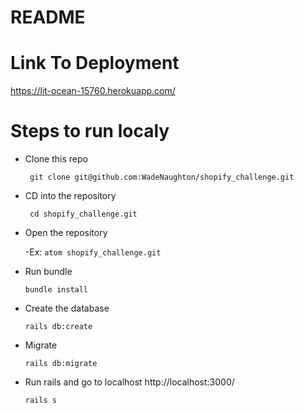 # README

# Link To Deployment

https://lit-ocean-15760.herokuapp.com/

# Steps to run localy 

- Clone this repo

  ` git clone git@github.com:WadeNaughton/shopify_challenge.git`
 
- CD into the repository

  ` cd shopify_challenge.git`

- Open the repository

  -Ex: `atom shopify_challenge.git`
  
- Run bundle

  `bundle install `
  
- Create the database

    `rails db:create`
    
- Migrate 

    `rails db:migrate`

- Run rails and go to localhost http://localhost:3000/

  `rails s `
